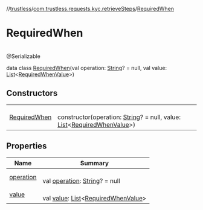 //[trustless](../../../index.md)/[com.trustless.requests.kyc.retrieveSteps](../index.md)/[RequiredWhen](index.md)

# RequiredWhen

\
@Serializable

data class [RequiredWhen](index.md)(val operation: [String](https://kotlinlang.org/api/latest/jvm/stdlib/kotlin/-string/index.html)? = null, val value: [List](https://kotlinlang.org/api/latest/jvm/stdlib/kotlin.collections/-list/index.html)&lt;[RequiredWhenValue](../-required-when-value/index.md)&gt;)

## Constructors

| | |
|---|---|
| [RequiredWhen](-required-when.md) | <br>constructor(operation: [String](https://kotlinlang.org/api/latest/jvm/stdlib/kotlin/-string/index.html)? = null, value: [List](https://kotlinlang.org/api/latest/jvm/stdlib/kotlin.collections/-list/index.html)&lt;[RequiredWhenValue](../-required-when-value/index.md)&gt;) |

## Properties

| Name | Summary |
|---|---|
| [operation](operation.md) | <br>val [operation](operation.md): [String](https://kotlinlang.org/api/latest/jvm/stdlib/kotlin/-string/index.html)? = null |
| [value](value.md) | <br>val [value](value.md): [List](https://kotlinlang.org/api/latest/jvm/stdlib/kotlin.collections/-list/index.html)&lt;[RequiredWhenValue](../-required-when-value/index.md)&gt; |
